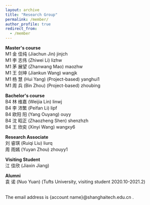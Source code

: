 ```yaml
---
layout: archive
title: "Research Group"
permalink: /member/
author_profile: true
redirect_from:
  - /member
---
```


**Master's course** <br />
M1 金 佳纯 (Jiachun Jin) jinjch <br /> 
M1 李 志伟 (Zhiwei Li) lizhw <br /> 
M1 茅 展望 (Zhanwang Mao) maozhw <br /> 
M1 王 剑坤 (Jiankun Wang) wangjk <br /> 
M1 杨 慧 (Hui Yang) (Project-based) yanghui1 <br /> 
M1 周 兵 (Bin Zhou) (Project-based) zhoubing <br /> 

**Bachelor's course** <br />
B4 林 维嘉 (Weijia Lin) linwj <br /> 
B4 李 沛繁 (Peifan Li) lipf <br /> 
B4 欧阳 阳 (Yang Ouyang) ouyy <br /> 
B4 沈 昭正 (Zhaozheng Shen) shenzhzh <br /> 
B4 王 欣奕 (Xinyi Wang) wangxy6 <br /> 

**Research Associate** <br />
刘 睿琪 (Ruiqi Liu) liurq <br /> 
周 雨嫣 (Yuyan Zhou) zhouyy1 <br /> 

**Visiting Student** <br />
江 佳欣 (Jiaxin Jiang) <br /> 

**Alumni** <br />
袁 诺 (Nuo Yuan) (Tufts University, visiting student 2020.10-2021.2) <br /> 

<br /> 
The email address is {account name}@shanghaitech.edu.cn .

<!---**Undergraduate Student** <br />--->

